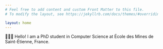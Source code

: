 ```yaml
---
# Feel free to add content and custom Front Matter to this file.
# To modify the layout, see https://jekyllrb.com/docs/themes/#overriding-theme-defaults

layout: home
---
```


👩🏻‍💻 Hello! I am a PhD student in Computer Science at École des Mines de Saint-Étienne, France.